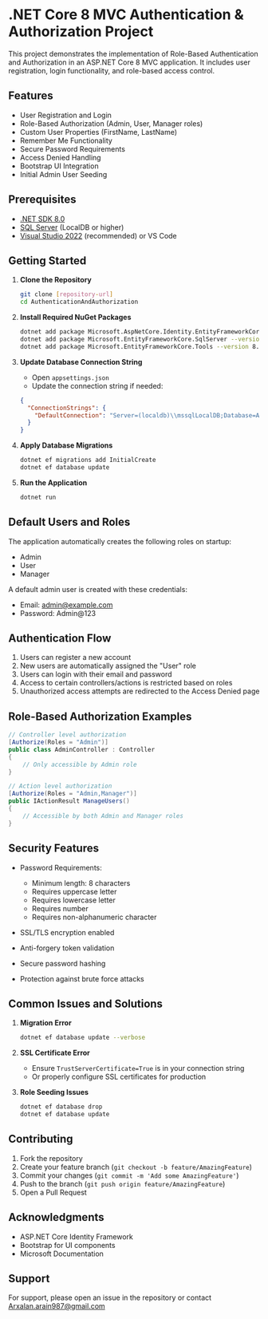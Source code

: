 # .NET Core 8 MVC Authentication & Authorization Project

This project demonstrates the implementation of Role-Based Authentication and Authorization in an ASP.NET Core 8 MVC application. It includes user registration, login functionality, and role-based access control.

## Features

- User Registration and Login
- Role-Based Authorization (Admin, User, Manager roles)
- Custom User Properties (FirstName, LastName)
- Remember Me Functionality
- Secure Password Requirements
- Access Denied Handling
- Bootstrap UI Integration
- Initial Admin User Seeding

## Prerequisites

- [.NET SDK 8.0](https://dotnet.microsoft.com/download/dotnet/8.0)
- [SQL Server](https://www.microsoft.com/sql-server/sql-server-downloads) (LocalDB or higher)
- [Visual Studio 2022](https://visualstudio.microsoft.com/downloads/) (recommended) or VS Code

## Getting Started

1. **Clone the Repository**
   ```bash
   git clone [repository-url]
   cd AuthenticationAndAuthorization
   ```

2. **Install Required NuGet Packages**
   ```bash
   dotnet add package Microsoft.AspNetCore.Identity.EntityFrameworkCore --version 8.0.0
   dotnet add package Microsoft.EntityFrameworkCore.SqlServer --version 8.0.0
   dotnet add package Microsoft.EntityFrameworkCore.Tools --version 8.0.0
   ```

3. **Update Database Connection String**
   - Open `appsettings.json`
   - Update the connection string if needed:
   ```json
   {
     "ConnectionStrings": {
       "DefaultConnection": "Server=(localdb)\\mssqlLocalDB;Database=AuthenticationAndAuthorization;Trusted_Connection=True;MultipleActiveResultSets=true;TrustServerCertificate=True"
     }
   }
   ```

4. **Apply Database Migrations**
   ```bash
   dotnet ef migrations add InitialCreate
   dotnet ef database update
   ```

5. **Run the Application**
   ```bash
   dotnet run
   ```

## Default Users and Roles

The application automatically creates the following roles on startup:
- Admin
- User
- Manager

A default admin user is created with these credentials:
- Email: admin@example.com
- Password: Admin@123

## Authentication Flow

1. Users can register a new account
2. New users are automatically assigned the "User" role
3. Users can login with their email and password
4. Access to certain controllers/actions is restricted based on roles
5. Unauthorized access attempts are redirected to the Access Denied page

## Role-Based Authorization Examples

```csharp
// Controller level authorization
[Authorize(Roles = "Admin")]
public class AdminController : Controller
{
    // Only accessible by Admin role
}

// Action level authorization
[Authorize(Roles = "Admin,Manager")]
public IActionResult ManageUsers()
{
    // Accessible by both Admin and Manager roles
}
```

## Security Features

- Password Requirements:
  - Minimum length: 8 characters
  - Requires uppercase letter
  - Requires lowercase letter
  - Requires number
  - Requires non-alphanumeric character

- SSL/TLS encryption enabled
- Anti-forgery token validation
- Secure password hashing
- Protection against brute force attacks

## Common Issues and Solutions

1. **Migration Error**
   ```bash
   dotnet ef database update --verbose
   ```

2. **SSL Certificate Error**
   - Ensure `TrustServerCertificate=True` is in your connection string
   - Or properly configure SSL certificates for production

3. **Role Seeding Issues**
   ```bash
   dotnet ef database drop
   dotnet ef database update
   ```

## Contributing

1. Fork the repository
2. Create your feature branch (`git checkout -b feature/AmazingFeature`)
3. Commit your changes (`git commit -m 'Add some AmazingFeature'`)
4. Push to the branch (`git push origin feature/AmazingFeature`)
5. Open a Pull Request

## Acknowledgments

- ASP.NET Core Identity Framework
- Bootstrap for UI components
- Microsoft Documentation

## Support

For support, please open an issue in the repository or contact Arxalan.arain987@gmail.com
